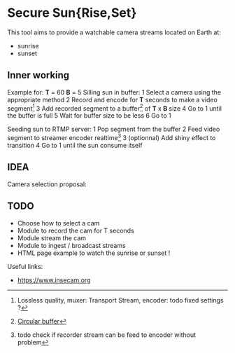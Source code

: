 Secure Sun{Rise,Set}
===================

This tool aims to provide a watchable camera streams located on Earth at:

 - sunrise
 - sunset

Inner working
-------------------
Example for: 
**T** = 60
**B** = 5
Silling sun in buffer:
1 Select a camera using the appropriate method
2 Record and encode for **T** seconds to make a video segment[^encodersegment]
3 Add recorded segment to a buffer[^ringbuffer] of **T** x **B** size
4 Go to 1 until the buffer is full
5 Wait for buffer size to be less 
6 Go to 1
[^ringbuffer]: [Circular buffer](https://en.wikipedia.org/wiki/Circular_buffer)

[^encodersegment]: Lossless quality, muxer: Transport Stream, encoder: todo fixed settings ?



Seeding sun to RTMP server:
1 Pop segment from the buffer
2 Feed video segment to streamer encoder realtime[^encoderstreamer]
3 (optionnal) Add shiny effect to transition
4 Go to 1 until the sun consume itself

[^encoderstreamer]: todo check if recorder stream can be feed to encoder without problem 

IDEA
-------
Camera selection proposal:


TODO
--------

 * Choose how to select a cam
 * Module to record the cam for T seconds
 * Module stream the cam
 * Module to ingest / broadcast streams
 * HTML page example to watch the sunrise or sunset !

Useful links: 
 - https://www.insecam.org